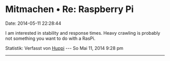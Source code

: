 Mitmachen • Re: Raspberry Pi
============================

Date: 2014-05-11 22:28:44

I am interested in stability and response times. Heavy crawling is
probably not something you want to do with a RasPi.

Statistik: Verfasst von
[Huppi](http://forum.yacy-websuche.de/memberlist.php?mode=viewprofile&u=86)
--- So Mai 11, 2014 9:28 pm

------------------------------------------------------------------------
